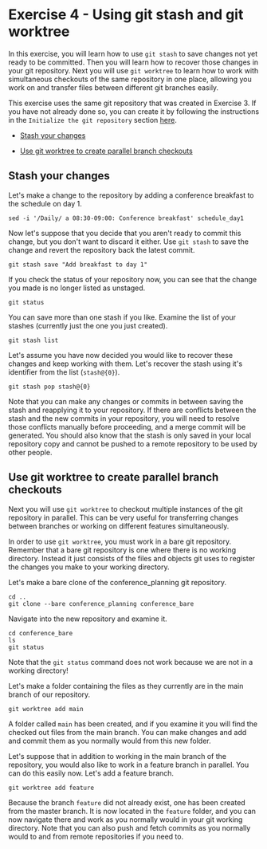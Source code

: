 # Exercise 4 - Using git stash and git worktree

In this exercise, you will learn how to use `git stash` to save changes not yet ready to be committed. Then you will learn how to recover those changes in your git repository. Next you will use `git worktree` to learn how to work with simultaneous checkouts of the same repository in one place, allowing you work on and transfer files between different git branches easily.   

This exercise uses the same git repository that was created in Exercise 3. If you have not already done so, you can create it by following the instructions in the `Initialize the git repository` section [here](./Exercise_3.md).

* [Stash your changes](#stash)

* [Use git worktree to create parallel branch checkouts](#worktree)

## Stash your changes <a name="stash"></a>

Let's make a change to the repository by adding a conference breakfast to the schedule on day 1.

```plaintext
sed -i '/Daily/ a 08:30-09:00: Conference breakfast' schedule_day1
```

Now let's suppose that you decide that you aren't ready to commit this change, but you don't want to discard it either. Use `git stash` to save the change and revert the repository back the latest commit.

```plaintext
git stash save "Add breakfast to day 1"
```

If you check the status of your repository now, you can see that the change you made is no longer listed as unstaged.

```plaintext
git status
```

You can save more than one stash if you like. Examine the list of your stashes (currently just the one you just created).

```plaintext
git stash list
```

Let's assume you have now decided you would like to recover these changes and keep working with them. Let's recover the stash using it's identifier from the list (`stash@{0}`).

```plaintext
git stash pop stash@{0}
```

Note that you can make any changes or commits in between saving the stash and reapplying it to your repository. If there are conflicts between the stash and the new commits in your repository, you will need to resolve those conflicts manually before proceeding, and a merge commit will be generated. You should also know that the stash is only saved in your local repository copy and cannot be pushed to a remote repository to be used by other people.

## Use git worktree to create parallel branch checkouts <a name="worktree"></a>

Next you will use `git worktree` to checkout multiple instances of the git repository in parallel. This can be very useful for transferring changes between branches or working on different features simultaneously.

In order to use `git worktree`, you must work in a bare git repository. Remember that a bare git repository is one where there is no working directory. Instead it just consists of the files and objects git uses to register the changes you make to your working directory.

Let's make a bare clone of the conference_planning git repository.

```plaintext
cd ..
git clone --bare conference_planning conference_bare
```

Navigate into the new repository and examine it.

```plaintext
cd conference_bare
ls
git status
```

Note that the `git status` command does not work because we are not in a working directory!

Let's make a folder containing the files as they currently are in the main branch of our repository.

```plaintext
git worktree add main
```

A folder called `main` has been created, and if you examine it you will find the checked out files from the main branch. You can make changes and add and commit them as you normally would from this new folder.

Let's suppose that in addition to working in the main branch of the repository, you would also like to work in a feature branch in parallel. You can do this easily now. Let's add a feature branch.

```plaintext
git worktree add feature
```

Because the branch `feature` did not already exist, one has been created from the master branch. It is now located in the `feature` folder, and you can now navigate there and work as you normally would in your git working directory. Note that you can also push and fetch commits as you normally would to and from remote repositories if you need to.
